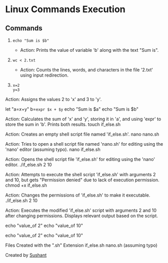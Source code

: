 # Linux Commands Execution

## Commands

1. `echo "Sum is $b"`
   - Action: Prints the value of variable 'b' along with the text "Sum is".

2. `wc < 2.txt`
   - Action: Counts the lines, words, and characters in the file '2.txt' using input redirection.

3. ```
   x=2
   y=3

Action: Assigns the values 2 to 'x' and 3 to 'y'.

let "a=$x+$y"
b=`expr $x + $y`
echo "Sum is $a"
echo "Sum is $b"


Action: Calculates the sum of 'x' and 'y', storing it in 'a', and using 'expr' to store the sum in 'b'. Prints both results.
touch if_else.sh

Action: Creates an empty shell script file named 'if_else.sh'.
nano nano.sh

Action: Tries to open a shell script file named 'nano.sh' for editing using the 'nano' editor (assuming typo).
nano if_else.sh

Action: Opens the shell script file 'if_else.sh' for editing using the 'nano' editor.
./if_else.sh 2 10

Action: Attempts to execute the shell script 'if_else.sh' with arguments 2 and 10, but gets "Permission denied" due to lack of execution permission.
chmod +x if_else.sh

Action: Changes the permissions of 'if_else.sh' to make it executable.
./if_else.sh 2 10

Action: Executes the modified 'if_else.sh' script with arguments 2 and 10 after changing permissions. Displays relevant output based on the script.


echo "value_of 2"
echo "value_of 10"


echo "value_of 2"
echo "value_of 10"


Files Created with the ".sh" Extension
if_else.sh
nano.sh (assuming typo)


Created by [Sushant](https://github.com/07Sushant)




